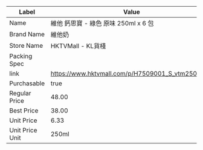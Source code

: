 | Label           | Value                                            |
| --------------- | ------------------------------------------------ |
| Name            | 維他 鈣思寶 - 綠色 原味 250ml x 6 包                       |
| Brand Name      | 維他奶                                              |
| Store Name      | HKTVMall - KL貨棧                                  |
| Packing Spec    |                                                  |
| link            | https://www.hktvmall.com/p/H7509001_S_vtm2500601 |
| Purchasable     | true                                             |
| Regular Price   | 48.00                                            |
| Best Price      | 38.00                                            |
| Unit Price      | 6.33                                             |
| Unit Price Unit | 250ml                                            |
